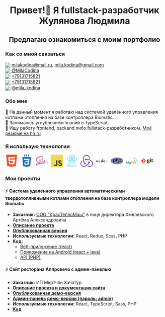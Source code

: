<h1 align="center">Привет!👋 Я fullstack-разработчик Жулянова Людмила</h1>
<h2 align="center">Предлагаю ознакомиться с моим портфолио</h2>
<h3>Как со мной связаться</h3>
<div>
  <img src="https://static.vecteezy.com/system/resources/previews/010/056/094/original/email-and-mail-icon-sign-symbol-design-free-png.png" height="20" valign="middle"> <a href="mailto:milakodina@mail.ru">milakodina@mail.ru</a>, <a href="mailto:mila.kodina@gmail.com">mila.kodina@gmail.com</a><br>
  <img src="https://freelogopng.com/images/all_img/1683044996telegram-logo-png.png" height="20" valign="middle"> <a href="https://t.me/MilaCodina">@MilaCodina</a><br>
  <img src="https://cdn-icons-png.flaticon.com/512/889/889154.png" height="20" valign="middle"> <a href="https://wa.me/79131715821">+79131715821</a><br>
  <img src="https://cdn-icons-png.flaticon.com/512/3670/3670059.png" height="20" valign="middle"> <a href="viber://chat?number=%2B79131715821">+79131715821</a><br>
  <img src="https://creazilla-store.fra1.digitaloceanspaces.com/icons/7915967/vk-icon-md.png" height="20" valign="middle"> <a href="https://vk.com/mila_kodina">@mila_kodina</a>
</div>
<h3>Обо мне</h3>
<div>
🔭 На данный момент я работаю над системой удалённого управления котлами отопления на базе контроллера Biomatic.<br>
🌱 Занимаюсь углублением знаний в TypeScript.<br>
🤝 Ищу работу frontend, backand либо fullstack-разработчиком. <a href="https://krasnoyarsk.hh.ru/resume/bf84e1e1ff098e93990039ed1f546330734b64">Моё резюме на hh.ru</a><br>
</div>
  
<h3>Я использую технологии</h3>
<div>
  <img src="https://github.com/devicons/devicon/blob/master/icons/html5/html5-original.svg" title="HTML5" alt="HTML" width="40" height="40"/>&nbsp;
  <img src="https://github.com/devicons/devicon/blob/master/icons/css3/css3-plain-wordmark.svg"  title="CSS3" alt="CSS" width="40" height="40"/>&nbsp;
  <img src="https://github.com/devicons/devicon/blob/master/icons/sass/sass-original.svg" title="PHP" alt="PHP" width="40" height="40"/>&nbsp;
  <img src="https://github.com/devicons/devicon/blob/master/icons/javascript/javascript-original.svg" title="JavaScript" alt="JavaScript" width="40" height="40"/>&nbsp;
  <img src="https://github.com/devicons/devicon/blob/master/icons/react/react-original-wordmark.svg" title="React" alt="React" width="40" height="40"/>&nbsp;
  <img src="https://github.com/devicons/devicon/blob/master/icons/redux/redux-original.svg" title="Redux" alt="Redux " width="40" height="40"/>&nbsp;
  <img src="https://github.com/devicons/devicon/blob/master/icons/nodejs/nodejs-original-wordmark.svg" title="NodeJS" alt="NodeJS" width="40" height="40"/>&nbsp;
  <img src="https://github.com/devicons/devicon/blob/master/icons/php/php-original.svg" title="PHP" alt="PHP" width="40" height="40"/>&nbsp;
  <img src="https://github.com/devicons/devicon/blob/master/icons/mysql/mysql-original-wordmark.svg" title="MySQL"  alt="MySQL" width="40" height="40"/>&nbsp;
  <img src="https://github.com/devicons/devicon/blob/master/icons/git/git-original-wordmark.svg" title="Git" **alt="Git" width="40" height="40"/>
</div>

<h3>Мои проекты</h3>
<div>
  <h4>⚡ Система удалённого управления автоматическими твердотопливными котлами отопления на базе контроллера модели Biomatic</h4>
  <ul>
    <li><b>Заказчик:</b> <a href="https://kotelktm.ru/">ООО "КрасТеплоМаш"</a> в лице директора Хмелевского Артёма Александровича</li>
    <li><b><a href="https://docs.google.com/presentation/d/1lZ6JqIJbUf-6YieapZxhI2CFhIU2p0tHgJCWiAL0UZw/edit?usp=sharing">Описание проекта</a></b></li>
    <li><b><a href="https://apps.rustore.ru/app/ru.zavodktm.biomatic">Опубликованная версия</a></b></li>
    <li><b>Используемые технологии:</b> React, Redux, Scss, PHP</li>
    <li><b>Код:</b>
      <ul>
        <li><a href="https://github.com/Ludmilaiv/zavodktm-react-app">Веб-приложение (react)</a></li>
        <li><a href="https://github.com/Ludmilaiv/zavodktm_android_app">Приложение на Android (react + java)</a></li>
        <li><a href="https://github.com/Ludmilaiv/zavodktm-php-app">API (PHP)</a></li>
      </ul>
    </li>
  </ul>

  <h4>⚡ Сайт ресторана Аппровечо с админ-панелью</h4>
  <ul>
    <li><b>Заказчик:</b> ИП Мкртчян Хачатур </li>
    <li><b><a href="https://docs.google.com/document/d/1-z_qBnKHtmhSAyiJwQDSHqaBjVeQbnEcQbfNksQ73wg/edit?usp=sharing">Описание проекта и документация сайта</a></b></li>
    <li><b><a href="http://h913172l.beget.tech/">Опубликованная демо-версия</a></b></li>
    <li><b><a href="http://h913172l.beget.tech/?administrator">Админ-панель демо-версии (пароль: admin)</a></b></li>
    <li><b>Используемые технологии:</b> React, TypeScript, Sass, PHP</li>
    <li><b><a href="https://github.com/Ludmilaiv/approvecho">Код</a></b></li>
  </ul>
</div>


<!--
**Ludmilaiv/Ludmilaiv** is a ✨ _special_ ✨ repository because its `README.md` (this file) appears on your GitHub profile.

Here are some ideas to get you started:

-  I’m currently working on ...
- 🌱 I’m currently learning ...
- 👯 I’m looking to collaborate on ...
- 🤔 I’m looking for help with ...
- 💬 Ask me about ...
- 📫 How to reach me: ...
- 😄 Pronouns: ...
- ⚡ Fun fact: ...
-->
